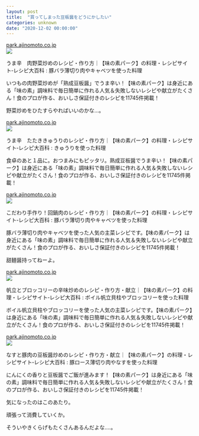 ```yaml
---
layout: post
title:  "買ってしまった豆板醤をどうにかしたい"
categories: unknown
date: "2020-12-02 00:00:00"
---
```



<div class="card">
  <a href="https://park.ajinomoto.co.jp/recipe/card/801531/"></a>
  <div class="card__header">
    <a href="https://park.ajinomoto.co.jp/recipe/card/801531/">park.ajinomoto.co.jp</a>
  </div>
  <div class="card__image">
    <img src="https://park.ajinomoto.co.jp/wp-content/uploads/2019/05/801531.jpeg">
  </div>
  <div class="card__title">
    <p>うま辛　肉野菜炒めのレシピ・作り方｜【味の素パーク】の料理・レシピサイト‐レシピ大百科 : 豚バラ薄切り肉やキャベツを使った料理</p>
  </div>
  <div class="card__description">
    <p>いつもの肉野菜炒めが「熟成豆板醤」でうま辛い！【味の素パーク】は身近にある「味の素」調味料で毎日簡単に作れる人気＆失敗しないレシピや献立がたくさん！食のプロが作る、おいしさ保証付きのレシピを11745件掲載！</p>
  </div>
</div>


野菜炒めをひたすらやればいいのかな...。


<div class="card">
  <a href="https://park.ajinomoto.co.jp/recipe/card/708236/"></a>
  <div class="card__header">
    <a href="https://park.ajinomoto.co.jp/recipe/card/708236/">park.ajinomoto.co.jp</a>
  </div>
  <div class="card__image">
    <img src="https://park.ajinomoto.co.jp/wp-content/uploads/2018/03/708236.jpeg">
  </div>
  <div class="card__title">
    <p>うま辛　たたききゅうりのレシピ・作り方｜【味の素パーク】の料理・レシピサイト‐レシピ大百科 : きゅうりを使った料理</p>
  </div>
  <div class="card__description">
    <p>食卓のあと１品に。おつまみにもピッタリ。熟成豆板醤でうま辛い！【味の素パーク】は身近にある「味の素」調味料で毎日簡単に作れる人気＆失敗しないレシピや献立がたくさん！食のプロが作る、おいしさ保証付きのレシピを11745件掲載！</p>
  </div>
</div>



<div class="card">
  <a href="https://park.ajinomoto.co.jp/recipe/card/707350/"></a>
  <div class="card__header">
    <a href="https://park.ajinomoto.co.jp/recipe/card/707350/">park.ajinomoto.co.jp</a>
  </div>
  <div class="card__image">
    <img src="https://park.ajinomoto.co.jp/wp-content/uploads/2018/03/707350.jpeg">
  </div>
  <div class="card__title">
    <p>こだわり手作り！回鍋肉のレシピ・作り方｜【味の素パーク】の料理・レシピサイト‐レシピ大百科 : 豚バラ薄切り肉やキャベツを使った料理</p>
  </div>
  <div class="card__description">
    <p>豚バラ薄切り肉やキャベツを使った人気の主菜レシピです。【味の素パーク】は身近にある「味の素」調味料で毎日簡単に作れる人気＆失敗しないレシピや献立がたくさん！食のプロが作る、おいしさ保証付きのレシピを11745件掲載！</p>
  </div>
</div>


甜麺醤持ってねーよ。


<div class="card">
  <a href="https://park.ajinomoto.co.jp/recipe/card/703704/"></a>
  <div class="card__header">
    <a href="https://park.ajinomoto.co.jp/recipe/card/703704/">park.ajinomoto.co.jp</a>
  </div>
  <div class="card__image">
    <img src="https://park.ajinomoto.co.jp/wp-content/uploads/2018/03/703704.jpeg">
  </div>
  <div class="card__title">
    <p>帆立とブロッコリーの辛味炒めのレシピ・作り方・献立｜【味の素パーク】の料理・レシピサイト‐レシピ大百科 : ボイル帆立貝柱やブロッコリーを使った料理</p>
  </div>
  <div class="card__description">
    <p>ボイル帆立貝柱やブロッコリーを使った人気の主菜レシピです。【味の素パーク】は身近にある「味の素」調味料で毎日簡単に作れる人気＆失敗しないレシピや献立がたくさん！食のプロが作る、おいしさ保証付きのレシピを11745件掲載！</p>
  </div>
</div>



<div class="card">
  <a href="https://park.ajinomoto.co.jp/recipe/card/702980/"></a>
  <div class="card__header">
    <a href="https://park.ajinomoto.co.jp/recipe/card/702980/">park.ajinomoto.co.jp</a>
  </div>
  <div class="card__image">
    <img src="https://park.ajinomoto.co.jp/wp-content/uploads/2018/03/702980.jpeg">
  </div>
  <div class="card__title">
    <p>なすと豚肉の豆板醤炒めのレシピ・作り方・献立｜【味の素パーク】の料理・レシピサイト‐レシピ大百科 : 豚ロース薄切り肉やなすを使った料理</p>
  </div>
  <div class="card__description">
    <p>にんにくの香りと豆板醤でご飯が進みます！【味の素パーク】は身近にある「味の素」調味料で毎日簡単に作れる人気＆失敗しないレシピや献立がたくさん！食のプロが作る、おいしさ保証付きのレシピを11745件掲載！</p>
  </div>
</div>


気になったのはこのあたり。

頑張って消費していくか。

そういやきくらげもたくさんあるんだよな....。

